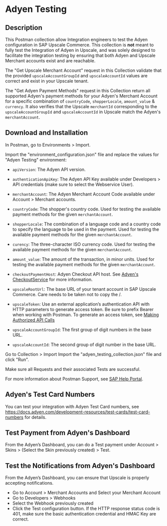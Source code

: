 # Adyen Testing

## Description
This Postman collection allow Integration engineers to test the Adyen configuration in SAP Upscale Commerce.
This collection is **not** meant to fully test the Integration of Adyen in Upscale, and was solely designed to facilitate the integration testing by ensuring that both Adyen and Upscale Merchant accounts exist and are reachable.

The "Get Upscale Merchant Account" request in this Collection validate that the provided `upscaleAccountGroupId` and `upscaleAccountId` values are correct and exist in your Upscale tenant.

The "Get Adyen Payment Methods" request in this Collection return all supported Adyen's payment methods for your Adyen's Merchant Account for a specific combination of `countryCode`, `shopperLocale`, `amount_value` & `currency`. It also verifies that the Upscale `merchantId` corresponding to the `upscaleAccountGroupId` and `upscaleAccountId` in Upscale match the Adyen's `merchantAccount`.

## Download and Installation

In Postman, go to Environments > Import.

Import the "environment_configuration.json" file and replace the values for "Adyen Testing" environment:

- `apiVersion`: The Adyen API version.

- `authenticationApiKey`: The Adyen API Key available under Developers > API credentials (make sure to select the Webservice User).

- `merchantAccount`: The Adyen Merchant Account Code available under Account > Merchant accounts.

- `countryCode`: The shopper's country code. Used for testing the available payment methods for the given `merchantAccount`.
  
- `shopperLocale`: The combination of a language code and a country code to specify the language to be used in the payment. Used for testing the available payment methods for the given `merchantAccount`.
  
- `curency`: The three-character ISO currency code. Used for testing the available payment methods for the given `merchantAccount`.

- `amount_value`: The amount of the transaction, in minor units. Used for testing the available payment methods for the given `merchantAccount`.
  
- `checkoutPaymentHost`: Adyen Checkout API host. See [Adyen's CheckoutService](https://docs.adyen.com/api-explorer/#/CheckoutService/v67/post/paymentMethods__reqParam_amount) for more information.

- `upscaleRootUrl`: The base URL of your tenant account in SAP Upscale Commerce. Care needs to be taken not to copy the /.

- `upscaleToken`: Use an external application’s authentication API with HTTP parameters to generate access token. Be sure to prefix Bearer when working with Postman. To generate an access token, see [Making Authorized API Calls](https://help.sap.com/viewer/a99d6fa0606f4f3cbf251e4e61f35feb/SHIP/en-US/446a3d417aac4bd8a301464670995ed3.html)
  
- `upscaleAccountGroupId`: The first group of digit numbers in the base URL.
  
- `upscaleAccountId`: The second group of digit number in the base URL.

Go to Collection > Import
Import the "adyen_testing_collection.json" file and click "Run".

Make sure all Requests and their associated Tests are successful.

For more information about Postman Support, see [SAP Help Portal](https://help.sap.com/viewer/a99d6fa0606f4f3cbf251e4e61f35feb/SHIP/en-US/7f1efa3c176746548c79d984314fee94.html).

## Adyen's Test Card Numbers
You can test your integration with Adyen Test Card numbers, see https://docs.adyen.com/development-resources/test-cards/test-card-numbers for details.

## Test Payment from Adyen's Dashboard
From the Adyen’s Dashboard, you can do a Test payment under Account > Skins > (Select the Skin previously created) > Test.

## Test the Notifications from Adyen's Dashboard
From the Adyen’s Dashboard, you can ensure that Upscale is properly accepting notifications.
-	Go to Account > Merchant Accounts and Select your Merchant Account
-	Go to Developers > Webhooks
-	Select the Webhook previously created
-	Click the Test configuration button.
If the HTTP response status code is 401, make sure the basic authentication credential and HMAC Key are correct.
